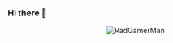 ### Hi there 👋

<!--<p align="center"> <img src="
 ![Bola's GitHub stats](https://github-readme-stats.vercel.app/api?username=De-Bola&show_icons=true&theme=tokyonight) <!--" alt="De-Bola" /> -->
  <!--you can use merko/dark/ radical/ merko/ gruvbox/ tokyonight/ onedark/ cobalt/ synthwave/highcontrast/ dracula-->
  
 <!--Adding private contributions count to total commits count-->
<p align="center"> <img src="https://github-readme-stats.vercel.app/api?username=RadGamerMan&count_private=true&theme=tokyonight" alt="RadGamerMan" />
<!--
![Bola's GitHub stats](https://github-readme-stats.vercel.app/api?username=De-Bola&hide=contribs,prs&theme=tokyonight)-->
<!--Showing icons
![Bola's GitHub stats](https://github-readme-stats.vercel.app/api?username=De-Bola&show_icons=true&theme=tokyonight)-->
<!--theme colour change --> 
<!--![Bola's GitHub stats](https://github-readme-stats.vercel.app/api?username=De-Bola&show_icons=true&theme=tokyonight)-->
  
<!--merko/dark/ radical/ merko/ gruvbox/ tokyonight/ onedark/ cobalt/ synthwave/highcontrast/ dracula-->

<!--
**RadGamerMan/RadGamerMan** is a ✨ _special_ ✨ repository because its `README.md` (this file) appears on your GitHub profile.

Here are some ideas to get you started:

- 🔭 I’m currently working on ...
- 🌱 I’m currently learning ...
- 👯 I’m looking to collaborate on ...
- 🤔 I’m looking for help with ...
- 💬 Ask me about ...
- 📫 How to reach me: ...
- 😄 Pronouns: ...
- ⚡ Fun fact: ...
-->
